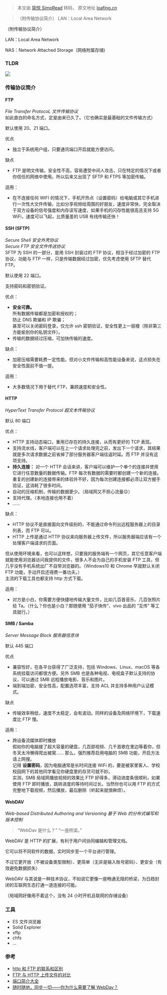 > 本文由 [简悦 SimpRead](http://ksria.com/simpread/) 转码， 原文地址 [loafing.cn](https://loafing.cn/posts/Transfer-Files-Over-a-LAN.html)

> （附传输协议简介） LAN：Local Area Network

（附传输协议简介）

LAN：Local Area Network

NAS：Network Attached Storage（网络附属存储)

### TLDR

![](https://cdn.jsdelivr.net/gh/forliuyifei/img@mater/img/2020/11/1606548499946.webp)

### 传输协议简介

#### FTP

_File Transfer ProtocoL_ _文件传输协议_  
如此直白的命名方式，定是由来已久了。（它也确实是最基础的文件传输方式）

默认使用 20、21 端口。

优点

*   独立于系统用户组，只要通讯端口开启就能方便访问。

缺点

*   FTP 是明文传输，安全性不高，容易遭受中间人攻击，只在特定的情况下或者你信任的网络中使用。所以后来又出现了 SFTP 和 FTPS 等加密传输。

适用：

*   在不连接任何 WIFI 的情况下，手机开热点（设置密码）给电脑或其它手机进行一次性大文件传输，比如分享视频给周围的好朋友，速度非常快，完全取决于双方设备的信号强度和内存读写速度，如果手机的闪存性能很高且支持 5G WiFi，速度可以飞起，比质量差的 USB 有线传输还快！

#### SSH (SFTP)

_Secure Shell 安全外壳协议_  
_Secure FTP 安全文件传送协议_  
SFTP 为 SSH 的一部分，是用 SSH 封装过的 FTP 协议，相当于经过加密的 FTP 协议，功能与 FTP 一样，只是传输数据经过加密，优先考虑使用 SFTP 替代 FTP。

默认使用 22 端口。

支持密码和密钥验证。

优点：

*   **安全可靠。**  
    所有数据传输都是加密和授权的；  
    防止 DNS 欺骗和 IP 欺骗；  
    甚至可以关闭密码登录，仅允许 ssh 密钥验证，安全性更上一层楼（除非第三方能偷到你的私钥文件）。
*   传输的数据经过压缩，可加快传输的速度。

缺点：

*   加密压缩需要耗费一定性能。但对小文件传输和高性能设备来说，这点损失在安全性面前不值一提。

适用：

*   大多数情况下用于替代 FTP，兼顾速度和安全性。

#### HTTP

_HyperText Transfer Protocol_ _超文本传输协议_

默认 80 端口

优点：

*   HTTP 支持动态端口，重用已存在的持久连接，从而有更好的 TCP 表现。
*   支持流水线，客户端可以在上一个请求处理完之前，发出下一个请求，其结果就是多次请求数据之前省掉了部分服务器客户端往返时延。而 FTP 并没有这项支持。
*   **持久连接：** 对一个 HTTP 会话来讲，客户端可以维护一个单个的连接并使用它进行任意数量的数据传输。FTP 每次有数据的需要时都创建一个新的连接。重复的创建新的连接带来的体验并不好，因为每次创建连接都必须让双方握手验证，这消耗了很多时间。
*   自动的压缩机制，传输的数据更少。（局域网又不担心流量😌）
*   支持代理。（本地连接也用不着）
*   ……

缺点：

*   HTTP 协议不是直接面向文件级别的，不能通过命令列出远程服务器上的目录列表，而 FTP 可以。
*   HTTP 上传是通过 HTTP 协议来向服务器上传文件，所以服务器端应该有一个处理客户端请求的页面。

但从使用环境来看，也可以这样想，只要我的服务端有一个网页，其它任意客户端就能使用浏览器访问我提供的文件，很多人不会为自己的手机安装 FTP 工具，但几乎没有手机系统出厂不自带浏览器的。（Windows10 和 Chrome 早就默认关闭 FTP 功能，手动开启还得费一番功夫。）  
主流的下载工具也都支持 http 方式下载。

适用：

*   对方是小白，你需要方便快捷地传输大量文件，比如几百首音乐、几百张照片给 Ta。（什么？你也是小白？那随便用 “茄子快传”、vivo 出品的 “互传” 等工具就行。）

#### SMB / Samba

_Server Message Block_ _服务器信息块_

默认 445 端口

优点

*   兼容性好，在各平台获得了广泛支持，包括 Windows、Linux、macOS 等各系统挂载访问都很方便。另外 SMB 也是各种电视、电视盒子默认支持的协议，可以通过 SMB 远程播放电影、音乐和图片。
*   端到端加密、安全性高，配置选项丰富，支持 ACL 并支持多种用户认证模式。

缺点

*   传输效率稍低，速度不太稳定，会有波动。同样的设备及网络环境下，下载速度比 FTP 慢。

适用：

*   跨设备流媒体即时播放  
    假如你的电脑接了超大容量的硬盘，几百部视频、几千首歌在里边等着你，但冬天太冷懒得爬出被窝…… 那么，强烈推荐启用电脑的 SMB 功能，开启方法请上网搜。  
    记得 **设置密码**，因为电脑通常是长时间连接 WiFi 的，要是被家里客人、学校校园网下的其他同学看见你硬盘里的存货可就不妙。  
    实测，SMB 局域网播放视频的效果比 FTP 好得多，滑动进度条很顺利，如果使用 FTP 即时播放，跳转进度的等待时间过长。当然你也可以用 FTP 的方式完整地下载视频，然后播放，最后删除（听起来就很麻烦）。

#### WebDAV

_Web-based Distributed Authoring and Versioning_ _基于 Web 的分布式编写和版本控制_

> “WebDav 是什么？” “一座桥梁。”

WebDAV 是 HTTP 的扩展，有利于用户间协同编辑和管理文档。

它可以将不同软件的数据，实时同步至一个平台进行管理。

不过它更开放（不被设备类型限制）、更简单（无非是输入账号密码）、更安全（有效避免数据损失）

WebDAV 与其说是一种技术协议，不如说它更像一座畅通无阻的桥梁，为日趋封闭的互联网生态打通一道连接的可能。

（局域网好像用不着这个，没有 24 小时开机且联网的存储设备）

### 工具

*   ES 文件浏览器
*   Solid Explorer
*   xftp
*   chfs
*   …

### 参考

*   [http 和 FTP 的联系和区别](http://www.lxlong.com/blog/archives/8167.html)
*   [FTP 与 HTTP 上传文件的对比](https://www.cnblogs.com/peterYong/p/10998342.html)
*   [端口简介大全](https://www.cnblogs.com/daban/archive/2013/04/08/3007238.html)
*   [随时随地，同步一切——你为什么需要了解 WebDav？](https://post.m.smzdm.com/p/a3gv3o8k/)